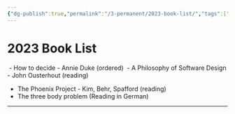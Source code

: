 ```yaml
---
{"dg-publish":true,"permalink":"/3-permanent/2023-book-list/","tags":["type/permanent"],"created":"2023-08-03T20:54:51.000-05:00","updated":"2023-09-05T14:28:47.681-05:00"}
---
```


# 2023 Book List

 - How to decide - Annie Duke (ordered)
 - A Philosophy of Software Design - John Ousterhout (reading)
 - The Phoenix Project - Kim, Behr, Spafford (reading)
 - The three body problem (Reading in German)

---